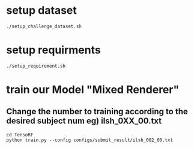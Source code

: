 # setup dataset

```
./setup_challenge_dataset.sh
```

# setup requirments

```
./setup_requirement.sh
```

# train our Model "Mixed Renderer" 
## Change the number to training according to the desired subject num eg) ilsh_0XX_00.txt

```
cd TensoRF
python train.py --config configs/submit_result/ilsh_002_00.txt
```

